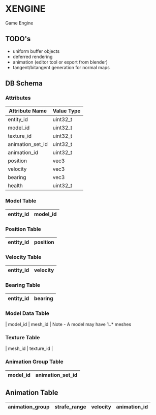 # XENGINE
Game Engine

## TODO's
- uniform buffer objects
- deferred rendering
- animation (editor tool or export from blender)
- tangent/bitangent generation for normal maps

## DB Schema

### Attributes
| Attribute Name   | Value Type |
|------------------|------------|
| entity_id        | uint32_t   | 
| model_id         | uint32_t   | 
| texture_id       | uint32_t   |
| animation_set_id | uint32_t   |
| animation_id     | uint32_t   |
| position         | vec3       |
| velocity         | vec3       |
| bearing          | vec3       |
| health           | uint32_t   |

### Model Table
| entity_id | model_id |
|-----------|----------|

### Position Table
| entity_id | position |
|-----------|----------|

### Velocity Table
| entity_id | velocity |
|-----------|----------|

### Bearing Table
| entity_id | bearing  |
|-----------|----------|

### Model Data Table
| model_id | mesh_id |
Note - A model may have 1..\* meshes

### Texture Table
| mesh_id | texture_id | 

### Animation Group Table
| model_id | animation_set_id |
|----------|------------------|

## Animation Table
| animation_group | strafe_range | velocity | animation_id |
|-----------------|--------------|----------|--------------|


